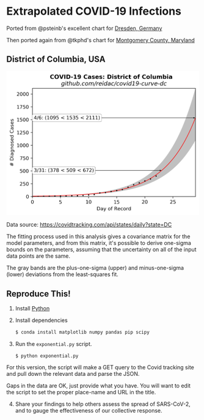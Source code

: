 # Extrapolated COVID-19 Infections

Ported from @psteinb's excellent chart for [Dresden, Germany](https://github.com/psteinb/covid19-curve-your-city)

Then ported again from @tkphd's chart for 
[Montgomery County, Maryland](https://github.com/tkphd/covid19-curve-your-county)

## District of Columbia, USA

![DC](us_dc.png)

Data source: https://covidtracking.com/api/states/daily?state=DC

The fitting process used in this analysis gives a covariance matrix for
the model parameters, and from this matrix, it's possible to derive 
one-sigma bounds on the parameters, assuming that the uncertainty on
all of the input data points are the same. 

The gray bands are the plus-one-sigma (upper) and minus-one-sigma (lower)
deviations from the least-squares fit.

## Reproduce This!

1. Install [Python](https://www.anaconda.com/distribution/)
2. Install dependencies

   ```bash
   $ conda install matplotlib numpy pandas pip scipy
   ```

3. Run the `exponential.py` script.

   ``` 
   $ python exponential.py
   ```

  For this version, the script will make a GET query to the Covid tracking site and pull
  down the relevant data and parse the JSON. 

   Gaps in the data are OK, just provide what you have. You will want to edit the script to set the
   proper place-name and URL in the title.

4. Share your findings to help others assess the spread of SARS-CoV-2, and to gauge the
   effectiveness of our collective response.
